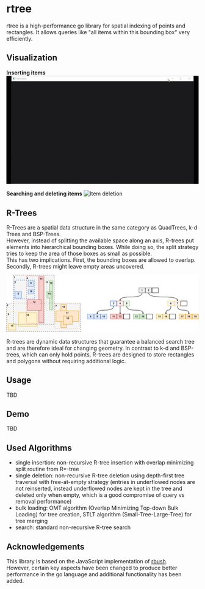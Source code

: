 # rtree

rtree is a high-performance go library for spatial indexing of points and rectangles.
It allows queries like "all items within this bounding box" very efficiently.


## Visualization
**Inserting items**
![Item insertion](insert.gif "Item insertion")

**Searching and deleting items**
![Item deletion](delete.gif "Item deletion")

## R-Trees
R-Trees are a spatial data structure in the same category as QuadTrees, k-d Trees and BSP-Trees. \
However, instead of splitting the available space along an axis, R-trees put elements into hierarchical
bounding boxes. 
While doing so, the split strategy tries to keep the area of those boxes as small as possible. \
This has two implications. First, the bounding boxes are allowed to overlap.
Secondly, R-trees might leave empty areas uncovered.

![R-Tree](rtree.png "R-Tree")

R-trees are dynamic data structures that guarantee a balanced search tree and are therefore ideal for changing geometry. 
In contrast to k-d and BSP-trees, which can only hold points, R-trees are designed to store rectangles and polygons without requiring additional logic.

## Usage
TBD

## Demo
TBD

## Used Algorithms

- single insertion:
    non-recursive R-tree insertion with overlap minimizing split routine from R*-tree
- single deletion:
    non-recursive R-tree deletion using depth-first tree traversal with free-at-empty strategy 
    (entries in underflowed nodes are not reinserted, instead underflowed nodes are kept in the tree and deleted only when empty, 
    which is a good compromise of query vs removal performance)
- bulk loading: 
    OMT algorithm (Overlap Minimizing Top-down Bulk Loading) for tree creation, 
    STLT algorithm (Small-Tree-Large-Tree) for tree merging
- search: 
    standard non-recursive R-tree search
    
## Acknowledgements

This library is based on the JavaScript implementation of [rbush](https://github.com/mourner/rbush). \
However, certain key aspects have been changed to produce better performance in the go language
and additional functionality has been added.
